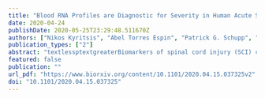 ```yaml
---
title: "Blood RNA Profiles are Diagnostic for Severity in Human Acute Spinal Cord Injury"
date: 2020-04-24
publishDate: 2020-05-25T23:29:48.511670Z
authors: ["Nikos Kyritsis", "Abel Torres Espin", "Patrick G. Schupp", "J. Russell Huie", "Austin Chou", "Xuan Duong-Fernandez", "Leigh H. Thomas", "Rachel E. Tsolinas", "Debra D. Hemmerle", "Lisa U. Pascual", "Vineeta Singh", "Jonathan Z. Pan", "Jason F. Talbott", "William D. Whetstone", "John F. Burke", "Anthony M. DiGiorgio", "Philip R. Weinstein", "Geoffrey T. Manley", "Sanjay S. Dhall", "Adam R. Ferguson", "Michael C. Oldham", "Jacqueline C. Bresnahan", "Michael S. Beattie"]
publication_types: ["2"]
abstract: "textlessptextgreaterBiomarkers of spinal cord injury (SCI) could help determine the severity of the injury and facilitate early critical care decision making. We analyzed global gene expression in peripheral white blood cells during the acute injury phase and identified 197 genes whose expression changed after SCI compared to healthy and trauma controls and in direct relation to SCI severity. Unsupervised co-expression network analysis identified several gene modules that predicted injury severity (AIS grades) with an overall accuracy of 72.7% and included signatures of immune cell subtypes. Our findings indicate that global transcriptomic changes in peripheral blood cells have diagnostic and potentially prognostic value for SCI severity.textless/ptextgreater"
featured: false
publication: ""
url_pdf: "https://www.biorxiv.org/content/10.1101/2020.04.15.037325v2"
doi: "10.1101/2020.04.15.037325"
---
```


